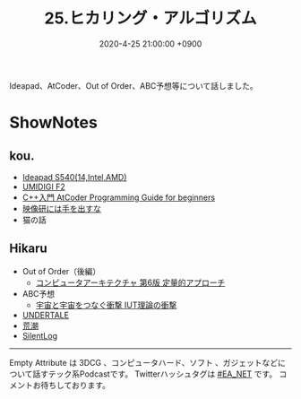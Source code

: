 ﻿---
actor_ids:
  - kou
  - hikaru
audio_file_path: /audio/25.mp3
audio_file_size: 34.6MB
date: 2020-4-25 21:00:00 +0900
description: Ideapad、AtCoder、Out of Order、ABC予想等について話しました。
duration: "75:42"
layout: article
title: 25.ヒカリング・アルゴリズム
---

Ideapad、AtCoder、Out of Order、ABC予想等について話しました。

# ShowNotes
## kou.
- [Ideapad S540(14,Intel,AMD)](https://www.lenovo.com/jp/ja/notebooks/ideapad/s500-series/Lenovo-IdeaPad-S540-14API/p/88IPS501194)
- [UMIDIGI F2](https://www.amazon.co.jp/dp/B083FLR96Z)
- [C++入門 AtCoder Programming Guide for beginners](https://atcoder.jp/contests/APG4b)
- [映像研には手を出すな](http://eizouken-anime.com/)
- 猫の話

## Hikaru
- Out of Order（後編）
    - [コンピュータアーキテクチャ 第6版 定量的アプローチ](https://www.amazon.co.jp/dp/4434264001)
- ABC予想
    - [宇宙と宇宙をつなぐ衝撃 IUT理論の衝撃](https://www.amazon.co.jp/dp/B07QVHZJL8/)
- [UNDERTALE](https://undertale.jp/)
- [荒潮](https://www.amazon.co.jp/dp/B083ZCQG8V/)
- [SilentLog](https://silentlog.com/)

---

Empty Attribute は 3DCG 、コンピュータハード、ソフト 、ガジェットなどについて話すテック系Podcastです。
Twitterハッシュタグは [#EA_NET](https://twitter.com/intent/tweet?hashtags=EA_Net) です。
コメントお待ちしております。